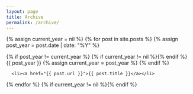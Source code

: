```yaml
---
layout: page
title: Archive
permalink: /archive/
---
```



{% assign current_year = nil %}
{% for post in site.posts %}
  {% assign post_year = post.date | date: "%Y" %}
  
  {% if post_year != current_year %}
    {% if current_year != nil %}{% endif %}
    {{ post_year }}
    {% assign current_year = post_year %}
  {% endif %}
  
      <li><a href="{{ post.url }}">{{ post.title }}</a></li>
  
{% endfor %}
{% if current_year != nil %}{% endif %}
